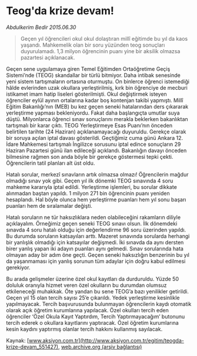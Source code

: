# Teog'da krize devam!

*Abdulkerim Bedir 2015.06.30*

<div class="pNewsDetailMainContent" itemprop="articleBody">
 <blockquote>
  <p>
   Geçen yıl öğrencileri okul okul dolaştıran millî eğitimde bu yıl da kaos yaşandı. Mahkemelik olan bir soru yüzünden teog sonuçları duyurulamadı. 1,3 milyon öğrencinin puanı yine bir aksilik olmazsa pazartesi açıklanacak.
  </p>
 </blockquote>
 <p>
  Geçen sene uygulamaya giren Temel Eğitimden Ortaöğretime Geçiş Sistemi’nde (TEOG) skandallar bir türlü bitmiyor. Daha intibak senesinde yeni sistem tartışmaların ortasına oturmuştu. On binlerce öğrenci istemediği hâlde evlerinden uzak okullara yerleştirilmiş, kırk bin öğrenciye de mecburi istikamet imam hatip liseleri gösterilmişti. Okul değiştirmek isteyen öğrenciler eylül ayının ortalarına kadar boş kontenjan takibi yapmıştı. Millî Eğitim Bakanlığı’nın (MEB) bu kez geçen seneki hatalarından ders çıkararak yerleştirme yapması bekleniyordu. Fakat daha başlangıçta umutlar suya düştü. Milyonlarca öğrenci sınav sonuçlarını merakla beklerken bakanlıktan tartışmalı bir karar çıktı. TEOG Yerleştirmeye Esas Puanı’nın önceden belirtilen tarihte (24 Haziran) açıklanamayacağı duyuruldu. Gerekçe olarak bir soruya açılan iptal davası gösterildi. Geçtiğimiz cuma günü Ankara 12. İdare Mahkemesi tartışmalı İngilizce sorusunu iptal edince sonuçların 29 Haziran Pazartesi günü ilan edileceği açıklandı. Bakanlığın davayı önceden bilmesine rağmen son anda böyle bir gerekçe göstermesi tepki çekti. Öğrencilerin tatil planları alt üst oldu.
 </p>
 <p>
  Hatalı sorular, merkezî sınavların artık olmazsa olmazı! Öğrencilerin mağdur olmadığı sınav yok gibi. Geçen yıl ilk dönemki TEOG sınavında 4 soru mahkeme kararıyla iptal edildi. Yerleştirme işlemleri, bu sorular dikkate alınmadan baştan yapıldı. 1 milyon 271 bin öğrencinin puanı yeniden hesaplandı. Hal böyle olunca hem yerleştirme puanları hem yıl sonu başarı puanları hem de sıralamalar değişti.
 </p>
 <p>
  Hatalı soruların ne tür haksızlıklara neden olabileceğini rakamların diliyle açıklayalım. Örneğimiz geçen seneki TEOG sınavı olsun. İlk dönemdeki sınavda 4 soru hatalı olduğu için değerlendirme 96 soru üzerinden yapıldı. Bu durumda soruların katsayıları arttı. Mazeret sınavında sorularda herhangi bir yanlışlık olmadığı için katsayılar değişmedi. İki sınavda da aynı dersten birer yanlış yapan iki adayın puanları aynı gelmedi. Sınav sorularında hata olmayan aday bir adım öne geçti. Geçen seneki haksızlığın benzerinin bu yıl da yaşanmaması için yanlış sorunun tüm adaylar için doğru kabul edilmesi gerekiyor.
 </p>
 <p>
  Bu arada gelişmeler üzerine özel okul kayıtları da durduruldu. Yüzde 50 doluluk oranıyla hizmet veren özel okulların bu durumdan olumsuz etkileneceği muhakkak. Öte yandan bu sene TEOG’a bazı yenilikler getirildi. Geçen yıl 15 olan tercih sayısı 25’e çıkarıldı. Yedek yerleştirme kesinlikle yapılmayacak. Tercih başvurusunda bulunmayan öğrencilerin kaydı otomatik olarak açık öğretim kurumlarına yapılacak. Özel okulları tercih eden öğrenciler ‘Özel Okula Kayıt Yaptırdım, Tercih Yaptırmayacağım’ butonunu tercih ederek o okullara kayıtlarını yaptıracak. Özel öğretim kurumlarına kesin kaydını yaptırmış olanlar tercih hakkını kullanmış sayılacak.
 </p>
</div>


Kaynak: [www.aksiyon.com.tr](http://www.aksiyon.com.tr/egitim/teogda-krize-devam_551427), [web.archive.org (arşiv bağlantısı)](http://web.archive.org/web/20150726123137/http://www.aksiyon.com.tr/egitim/teogda-krize-devam_551427)
